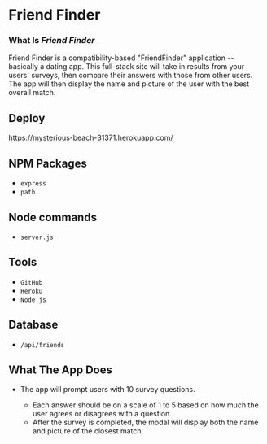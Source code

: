 # Friend Finder

### What Is *Friend Finder*

 Friend Finder is a compatibility-based "FriendFinder" application -- basically a dating app. This full-stack site will take in results from your users' surveys, then compare their answers with those from other users. The app will then display the name and picture of the user with the best overall match.

 ## Deploy
 https://mysterious-beach-31371.herokuapp.com/

 ## NPM Packages
 
 * `express`
 * `path`

## Node commands

  * `server.js`

  ## Tools

  * `GitHub`
  * `Heroku`
  * `Node.js`

  ## Database
  
  * `/api/friends`
 
## What The App Does

   * The app will prompt users with 10 survey questions.

      * Each answer should be on a scale of 1 to 5 based on how much the user agrees or disagrees with a question.
      * After the survey is completed, the modal will display both the name and picture of the closest match.


 